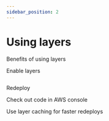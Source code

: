 ```yaml
---
sidebar_position: 2
---
```


# Using layers

Benefits of using layers

Enable layers 

```yaml
```

Redeploy

Check out code in AWS console

Use layer caching for faster redeploys

